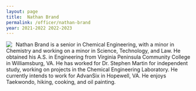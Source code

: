```yaml
---
layout: page
title:  Nathan Brand
permalink: /officer/nathan-brand
year: 2021-2022 2022-2023
---
```


<div>
<img class="headshot" style="float: left; padding-right:10px" src="{{ site.baseurl }}/uploads/headshots/nathan-brand.jpg">
</div>

Nathan Brand is a senior in Chemical Engineering, with a minor in Chemistry and working on a minor in Science, Technology, and Law. He obtained his A.S. in Engineering from Virginia Peninsula Community College in Williamsburg, VA. He has worked for Dr. Stephen Martin for independent study, working on projects in the Chemical Engineering Laboratory. He currently intends to work for AdvanSix in Hopewell, VA. He enjoys Taekwondo, hiking, cooking, and oil painting.
